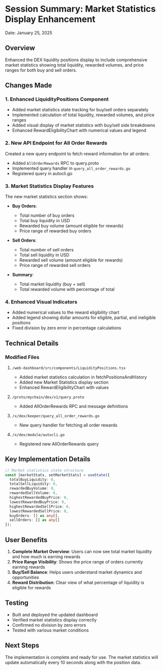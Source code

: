 # Session Summary: Market Statistics Display Enhancement
Date: January 25, 2025

## Overview
Enhanced the DEX liquidity positions display to include comprehensive market statistics showing total liquidity, rewarded volumes, and price ranges for both buy and sell orders.

## Changes Made

### 1. Enhanced LiquidityPositions Component
- Added market statistics state tracking for buy/sell orders separately
- Implemented calculation of total liquidity, rewarded volumes, and price ranges
- Added visual display of market statistics with buy/sell side breakdowns
- Enhanced RewardEligibilityChart with numerical values and legend

### 2. New API Endpoint for All Order Rewards
Created a new query endpoint to fetch reward information for all orders:
- Added `AllOrderRewards` RPC to query.proto
- Implemented query handler in `query_all_order_rewards.go`
- Registered query in autocli.go

### 3. Market Statistics Display Features
The new market statistics section shows:
- **Buy Orders**:
  - Total number of buy orders
  - Total buy liquidity in USD
  - Rewarded buy volume (amount eligible for rewards)
  - Price range of rewarded buy orders
  
- **Sell Orders**:
  - Total number of sell orders  
  - Total sell liquidity in USD
  - Rewarded sell volume (amount eligible for rewards)
  - Price range of rewarded sell orders

- **Summary**:
  - Total market liquidity (buy + sell)
  - Total rewarded volume with percentage of total

### 4. Enhanced Visual Indicators
- Added numerical values to the reward eligibility chart
- Added legend showing dollar amounts for eligible, partial, and ineligible positions
- Fixed division by zero error in percentage calculations

## Technical Details

### Modified Files
1. `/web-dashboard/src/components/LiquidityPositions.tsx`
   - Added market statistics calculation in fetchPositionsAndHistory
   - Added new Market Statistics display section
   - Enhanced RewardEligibilityChart with values

2. `/proto/mychain/dex/v1/query.proto`
   - Added AllOrderRewards RPC and message definitions

3. `/x/dex/keeper/query_all_order_rewards.go`
   - New query handler for fetching all order rewards

4. `/x/dex/module/autocli.go`
   - Registered new AllOrderRewards query

## Key Implementation Details

```typescript
// Market statistics state structure
const [marketStats, setMarketStats] = useState({
  totalBuyLiquidity: 0,
  totalSellLiquidity: 0,
  rewardedBuyVolume: 0,
  rewardedSellVolume: 0,
  highestRewardedBuyPrice: 0,
  lowestRewardedBuyPrice: 0,
  highestRewardedSellPrice: 0,
  lowestRewardedSellPrice: 0,
  buyOrders: [] as any[],
  sellOrders: [] as any[]
});
```

## User Benefits
1. **Complete Market Overview**: Users can now see total market liquidity and how much is earning rewards
2. **Price Range Visibility**: Shows the price range of orders currently earning rewards
3. **Buy/Sell Balance**: Helps users understand market dynamics and opportunities
4. **Reward Distribution**: Clear view of what percentage of liquidity is eligible for rewards

## Testing
- Built and deployed the updated dashboard
- Verified market statistics display correctly
- Confirmed no division by zero errors
- Tested with various market conditions

## Next Steps
The implementation is complete and ready for use. The market statistics will update automatically every 10 seconds along with the position data.